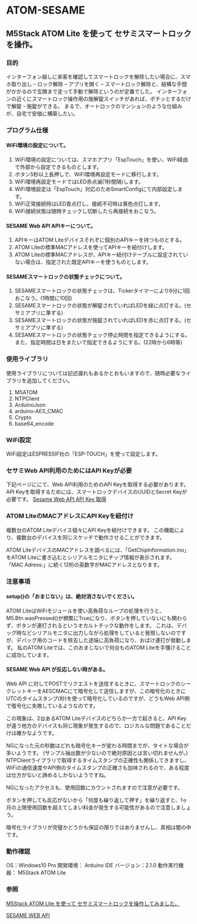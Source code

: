 # ATOM-SESAME
## M5Stack ATOM Lite を使って セサミスマートロックを操作。
### 目的
インターフォン越しに来客を確認してスマートロックを解除したい場合に、スマホ取り出し – ロック解除 – アプリを開く – スマートロック解除と、結構な手間がかかるので玄関まで走って手動で解除というのが定番でした。
インターフォンの近くにスマートロック操作用の施解錠スイッチがあれば、ポチッとするだけで解錠・施錠ができる。
まるで、オートロックのマンションのような仕組みが、自宅で安価に構築したい。
### プログラム仕様
#### WiFi環境の設定について。
1. WiFi環境の設定については、スマホアプリ「EspTouch」を使い、WiFi経由で外部から設定できるものとします。
1. ボタン5秒以上長押しで、WiFi環境再設定モードに移行します。
1. WiFi環境再設定モードではLED赤点滅(1秒間隔)します。
1. WiFi環境設定は「EspTouch」対応のためSmartConfigにて内部設定します。
1. WiFi正常接続時はLED青点灯し、接続不可時は黄色点灯します。
1. WiFi接続状態は随時チェックし切断したら再接続をおこなう。
#### SESAME Web API APIキーについて。
1. APIキーはATOM Liteデバイスそれぞに個別のAPIキーを持つものとする。
1. ATOM Liteの標準MACアドレスを使ってAPIキーを紐付けします。
1. ATOM Liteの標準MACアドレスが、APIキー紐付けテーブルに設定されていない場合は、指定された既定APIキーを使うものとします。
#### SESAMEスマートロックの状態チェックについて。
1. SESAMEスマートロックの状態チェックは、Tickerタイマーにより6分に1回おこなう。(1時間に10回)
1. SESAMEスマートロックの状態が解錠されていればLEDを緑に点灯する。(セサミアプリに準ずる)
1. SESAMEスマートロックの状態が施錠されていればLEDを赤に点灯する。(セサミアプリに準ずる)
1. SESAMEスマートロックの状態チェック停止時間を指定できるようにする。
また、指定時間は日をまたいで指定できるようにする。(22時から6時等)
### 使用ライブラリ
使用ライブラリについては記述漏れもあるかとおもいますので、随時必要なライブラリを追加してください。
1. M5ATOM
1. NTPClient
1. ArduinoJson
1. arduino-AES_CMAC
1. Crypto
1. base64_encode
### WiFi設定
WiFi設定はESPRESSIF社の「ESP-TOUCH」を使って設定します。
### セサミWeb API利用のためにはAPI Keyが必要
下記ページににて、Web API利用のためのAPI Keyを取得する必要があります。
API Keyを取得するためには、スマートロックデバイスのUUIDとSecret Keyが必要です。
[Sesame Web API API Key 取得](https://partners.candyhouse.co/)
### ATOM LiteのMACアドレスにAPI Keyを紐付け
複数台のATOM Liteデバイス個々にAPI Keyを紐付けできます。
この機能により、複数台のデバイスを同じスケッチで動作させることができます。

ATOM LiteデバイスのMACアドレスを調べるには、「GetChipInformation.ino」をATOM Liteに書き込むとシリアルモニタにチップ情報が表示されます。
「MAC Adress:」に続く12桁の英数字がMACアドレスとなります。
### 注意事項
#### setup()の「おまじない」は、絶対消さないでください。
ATOM LiteはWiFiモジュールを使い高負荷なループの処理を行うと、M5.Btn.wasPressed()が頻繁にTrueになり、ボタンを押していないにも関わらず、ボタンが連打されるというオカルトチックな動作をします。
これは、デバッグ時などシリアルモニタに出力しながら処理をしていると発現しないのですが、デバッグ用のコードを除去した途端に高負荷になり、おばけ連打が発動します。
私のATOM Liteでは、このおまじないで何台ものATOM Liteを手懐けることに成功しています。
#### SESAME Web API が反応しない時がある。
Web API に対してPOSTでリクエストを送信するときに、スマートロックのシークレットキーをAESCMACにて暗号化して送信しますが、この暗号化のときにUTCのタイムスタンプ(秒)を使って暗号化しているのですが、どうもWeb API側で復号化に失敗しているようなのです。

この現象は、2台あるATOM Liteデバイスのどちらか一方で起きると、API Keyが違う他方のデバイスも同じ現象が発生するので、ロジカルな問題であることだけは確かなようです。

NGになった元の秒数はどれも暗号化キーが変わる時間までが、タイトな場合が多いようです。
(サンプル抽出数が少ないので絶対原因とは言い切れませんが。)
NTPClientライブラリで取得するタイムスタンプの正確性も関係してきますし、WiFiの通信速度やAPI側のタイムスタンプの正確さも加味されるので、ある程度は仕方がないと諦めるしかないようですね。

NGになったアクセスも、使用回数にカウントされますので注意が必要です。

ボタンを押しても反応がないから「何度も繰り返して押す」を繰り返すと、1ヶ月の上限使用回数を超えてしまい料金が発生する可能性があるので注意しましょう。

暗号化ライブラリが完璧かどうかも保証の限りではありませんし、真相は闇の中です。
### 動作確認
OS：Windows10 Pro
開発環境： Arduino IDE バージョン：2.1.0
動作実行機器： M5Stack ATOM Lite
### 参照
[M5Stack ATOM Lite を使って セサミスマートロックを操作してみました。](https://sakura-system.com/?p=3497)

[SESAME WEB API](https://doc.candyhouse.co/ja/SesameAPI)
